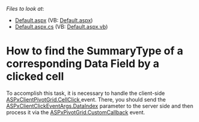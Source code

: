<!-- default file list -->
*Files to look at*:

* [Default.aspx](./CS/WebSite/Default.aspx) (VB: [Default.aspx](./VB/WebSite/Default.aspx))
* [Default.aspx.cs](./CS/WebSite/Default.aspx.cs) (VB: [Default.aspx.vb](./VB/WebSite/Default.aspx.vb))
<!-- default file list end -->
# How to find the SummaryType of a corresponding Data Field by a clicked cell


<p>To accomplish this task, it is necessary to handle the client-side <a href="http://documentation.devexpress.com/#AspNet/DevExpressWebASPxPivotGridScriptsASPxClientPivotGrid_CellClicktopic">ASPxClientPivotGrid.CellClick </a> event. There, you should send the <a href="http://documentation.devexpress.com/#AspNet/DevExpressWebASPxPivotGridScriptsASPxClientClickEventArgs_DataIndextopic">ASPxClientClickEventArgs.DataIndex</a> parameter to the server side and then process it via the <a href="http://documentation.devexpress.com/#AspNet/DevExpressWebASPxPivotGridASPxPivotGrid_CustomCallbacktopic">ASPxPivotGrid.CustomCallback</a> event.</p>

<br/>


